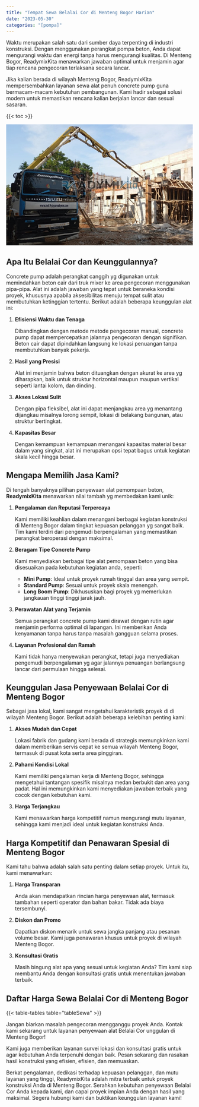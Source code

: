 ```yaml
---
title: "Tempat Sewa Belalai Cor di Menteng Bogor Harian"
date: "2023-05-30"
categories: "[pompa]"
---
```


Waktu merupakan salah satu dari sumber daya terpenting di industri konstruksi. Dengan menggunakan perangkat pompa beton, Anda dapat mengurangi waktu dan energi tanpa harus mengurangi kualitas. Di Menteng Bogor, ReadymixKita menawarkan jawaban optimal untuk menjamin agar tiap rencana pengecoran terlaksana secara lancar.

Jika kalian berada di wilayah Menteng Bogor, ReadymixKita mempersembahkan layanan sewa alat penuh concrete pump guna bermacam-macam kebutuhan pembangunan. Kami hadir sebagai solusi modern untuk memastikan rencana kalian berjalan lancar dan sesuai sasaran.

{{< toc >}}

![Tempat Sewa Belalai Cor di Menteng Bogor Harian](/images/pompa/sewa-pompa-26.jpg)

## Apa Itu Belalai Cor dan Keunggulannya?

Concrete pump adalah perangkat canggih yg digunakan untuk memindahkan beton cair dari truk mixer ke area pengecoran menggunakan pipa-pipa. Alat ini adalah jawaban yang tepat untuk beraneka kondisi proyek, khususnya apabila aksesibilitas menuju tempat sulit atau membutuhkan ketinggian tertentu. Berikut adalah beberapa keunggulan alat ini:

1. **Efisiensi Waktu dan Tenaga**

   Dibandingkan dengan metode metode pengecoran manual, concrete pump dapat mempercepatkan jalannya pengecoran dengan signifikan. Beton cair dapat dipindahkan langsung ke lokasi penuangan tanpa membutuhkan banyak pekerja.

2. **Hasil yang Presisi**

   Alat ini menjamin bahwa beton dituangkan dengan akurat ke area yg diharapkan, baik untuk struktur horizontal maupun maupun vertikal seperti lantai kolom, dan dinding.

3. **Akses Lokasi Sulit**

   Dengan pipa fleksibel, alat ini dapat menjangkau area yg menantang dijangkau misalnya lorong sempit, lokasi di belakang bangunan, atau struktur bertingkat.

4. **Kapasitas Besar**

   Dengan kemampuan kemampuan menangani kapasitas material besar dalam yang singkat, alat ini merupakan opsi tepat bagus untuk kegiatan skala kecil hingga besar.

## Mengapa Memilih Jasa Kami?

Di tengah banyaknya pilihan penyewaan alat pemompaan beton, **ReadymixKita** menawarkan nilai tambah yg membedakan kami unik:

1. **Pengalaman dan Reputasi Terpercaya**

   Kami memiliki keahlian dalam menangani berbagai kegiatan konstruksi di Menteng Bogor dalam tingkat kepuasan pelanggan yg sangat baik. Tim kami terdiri dari pengemudi berpengalaman yang memastikan perangkat beroperasi dengan maksimal.

2. **Beragam Tipe Concrete Pump**

   Kami menyediakan berbagai tipe alat pemompaan beton yang bisa disesuaikan pada kebutuhan kegiatan anda, seperti:
   - **Mini Pump**: Ideal untuk proyek rumah tinggal dan area yang sempit.
   - **Standard Pump**: Sesuai untuk proyek skala menengah.
   - **Long Boom Pump**: Dikhususkan bagi proyek yg memerlukan jangkauan tinggi tinggi jarak jauh.

3. **Perawatan Alat yang Terjamin**

   Semua perangkat concrete pump kami dirawat dengan rutin agar menjamin performa optimal di lapangan. Ini memberikan Anda kenyamanan tanpa harus tanpa masalah gangguan selama proses.

4. **Layanan Profesional dan Ramah**

   Kami tidak hanya menyewakan perangkat, tetapi juga menyediakan pengemudi berpengalaman yg agar jalannya penuangan berlangsung lancar dari permulaan hingga selesai.

## Keunggulan Jasa Penyewaan Belalai Cor di Menteng Bogor

Sebagai jasa lokal, kami sangat mengetahui karakteristik proyek di di wilayah Menteng Bogor. Berikut adalah beberapa kelebihan penting kami:

1. **Akses Mudah dan Cepat**

   Lokasi fabrik dan gudang kami berada di strategis memungkinkan kami dalam memberikan servis cepat ke semua wilayah Menteng Bogor, termasuk di pusat kota serta area pinggiran.

2. **Pahami Kondisi Lokal**

   Kami memiliki pengalaman kerja di Menteng Bogor, sehingga mengetahui tantangan spesifik misalnya medan berbukit dan area yang padat. Hal ini memungkinkan kami menyediakan jawaban terbaik yang cocok dengan kebutuhan kami.

3. **Harga Terjangkau**

   Kami menawarkan harga kompetitif namun mengurangi mutu layanan, sehingga kami menjadi ideal untuk kegiatan konstruksi Anda.

## Harga Kompetitif dan Penawaran Spesial di Menteng Bogor

Kami tahu bahwa adalah salah satu penting dalam setiap proyek. Untuk itu, kami menawarkan:

1. **Harga Transparan**

   Anda akan mendapatkan rincian harga penyewaan alat, termasuk tambahan seperti operator dan bahan bakar. Tidak ada biaya tersembunyi.

2. **Diskon dan Promo**

   Dapatkan diskon menarik untuk sewa jangka panjang atau pesanan volume besar. Kami juga penawaran khusus untuk proyek di wilayah Menteng Bogor.

3. **Konsultasi Gratis**

   Masih bingung alat apa yang sesuai untuk kegiatan Anda? Tim kami siap membantu Anda dengan konsultasi gratis untuk menentukan jawaban terbaik.

## Daftar Harga Sewa Belalai Cor di Menteng Bogor

{{< table-tables table="tableSewa" >}}

Jangan biarkan masalah pengecoran mengganggu proyek Anda. Kontak kami sekarang untuk layanan penyewaan alat Belalai Cor unggulan di Menteng Bogor!

Kami juga memberikan layanan survei lokasi dan konsultasi gratis untuk agar kebutuhan Anda terpenuhi dengan baik. Pesan sekarang dan rasakan hasil konstruksi yang efisien, efisien, dan memuaskan.

Berkat pengalaman, dedikasi terhadap kepuasan pelanggan, dan mutu layanan yang tinggi, ReadymixKita adalah mitra terbaik untuk proyek konstruksi Anda di Menteng Bogor. Serahkan kebutuhan penyewaan Belalai Cor Anda kepada kami, dan capai proyek impian Anda dengan hasil yang maksimal. Segera hubungi kami dan buktikan keunggulan layanan kami!